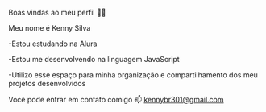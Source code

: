 Boas vindas ao meu perfil 💙💙



Meu nome é Kenny Silva

-Estou estudando na Alura

-Estou me desenvolvendo na linguagem JavaScript

-Utilizo esse espaço para minha organização e compartilhamento dos meu projetos desenvolvidos

Você pode entrar em contato comigo 📫
kennybr301@gmail.com
